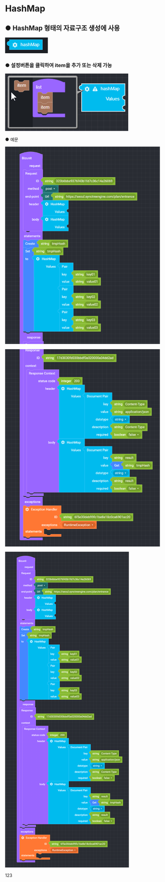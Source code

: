 # HashMap

## ● HashMap 형태의 자료구조 생성에 사용

![](../../.gitbook/assets/image%20%286%29.png)

### ● 설정버튼을 클릭하여 item을 추가 또는 삭제 가능

![](../../.gitbook/assets/image%20%2811%29.png)

● 예문

![](../../.gitbook/assets/image%20%282%29.png)

![](../../.gitbook/assets/image%20%289%29.png)

![](../../.gitbook/assets/image_waifu2x_art_noise1_scale_tta_1.png)

123
